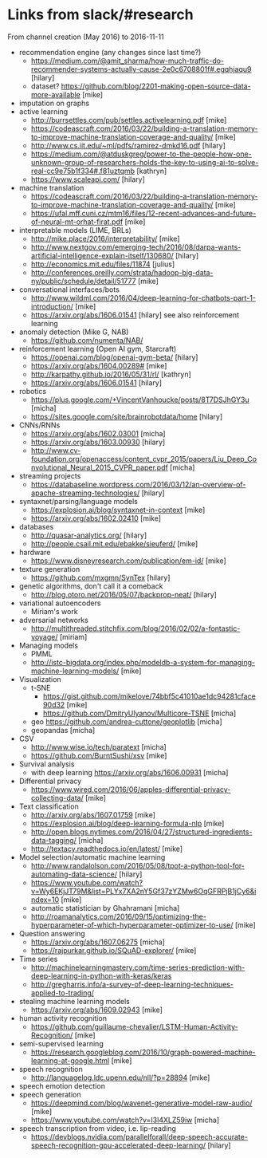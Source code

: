 # Links from slack/#research

From channel creation (May 2016) to 2016-11-11

 - recommendation engine (any changes since last time?)
   - https://medium.com/@amit_sharma/how-much-traffic-do-recommender-systems-actually-cause-2e0c6708801f#.egqhjaqu9 [hilary]
   - dataset? https://github.com/blog/2201-making-open-source-data-more-available [mike]
 - imputation on graphs
 - active learning
   - http://burrsettles.com/pub/settles.activelearning.pdf [mike]
   - https://codeascraft.com/2016/03/22/building-a-translation-memory-to-improve-machine-translation-coverage-and-quality/ [mike]
   - http://www.cs.iit.edu/~ml/pdfs/ramirez-dmkd16.pdf [hilary]
   - https://medium.com/@atduskgreg/power-to-the-people-how-one-unknown-group-of-researchers-holds-the-key-to-using-ai-to-solve-real-cc9e75b1f334#.f81uztqmb [kathryn]
   - https://www.scaleapi.com/ [hilary]
 - machine translation
   - https://codeascraft.com/2016/03/22/building-a-translation-memory-to-improve-machine-translation-coverage-and-quality/ [mike]
   - https://ufal.mff.cuni.cz/mtm16/files/12-recent-advances-and-future-of-neural-mt-orhat-firat.pdf [mike]
 - interpretable models (LIME, BRLs)
   - http://mike.place/2016/interpretability/ [mike]
   - http://www.nextgov.com/emerging-tech/2016/08/darpa-wants-artificial-intelligence-explain-itself/130680/ [hilary]
   - http://economics.mit.edu/files/11874 [julius]
   - http://conferences.oreilly.com/strata/hadoop-big-data-ny/public/schedule/detail/51777 [mike]
 - conversational interfaces/bots
   - http://www.wildml.com/2016/04/deep-learning-for-chatbots-part-1-introduction/ [mike]
   - https://arxiv.org/abs/1606.01541 [hilary] see also reinforcement learning
 - anomaly detection (Mike G, NAB)
   - https://github.com/numenta/NAB/
 - reinforcement learning (Open AI gym, Starcraft)
   - https://openai.com/blog/openai-gym-beta/ [hilary]
   - https://arxiv.org/abs/1604.00289# [mike]
   - http://karpathy.github.io/2016/05/31/rl/ [kathryn]
   - https://arxiv.org/abs/1606.01541 [hilary]
 - robotics
   - https://plus.google.com/+VincentVanhoucke/posts/8T7DSJhGY3u [micha]
   - https://sites.google.com/site/brainrobotdata/home [hilary]
 - CNNs/RNNs
   - https://arxiv.org/abs/1602.03001 [micha]
   - https://arxiv.org/abs/1603.00930 [hilary]
   - http://www.cv-foundation.org/openaccess/content_cvpr_2015/papers/Liu_Deep_Convolutional_Neural_2015_CVPR_paper.pdf [micha]
 - streaming projects
   - https://databaseline.wordpress.com/2016/03/12/an-overview-of-apache-streaming-technologies/ [hilary]
 - syntaxnet/parsing/language models
   - https://explosion.ai/blog/syntaxnet-in-context [mike]
   - https://arxiv.org/abs/1602.02410 [mike]
 - databases
   - http://quasar-analytics.org/ [hilary]
   - http://people.csail.mit.edu/ebakke/sieuferd/ [mike]
 - hardware
   - https://www.disneyresearch.com/publication/em-id/ [mike]
 - texture generation
   - https://github.com/mxgmn/SynTex [hilary]
 - genetic algorithms, don't call it a comeback
   - http://blog.otoro.net/2016/05/07/backprop-neat/ [hilary]
 - variational autoencoders
   - Miriam's work
 - adversarial networks
   - http://multithreaded.stitchfix.com/blog/2016/02/02/a-fontastic-voyage/ [miriam]
 - Managing models
   - PMML
   - http://istc-bigdata.org/index.php/modeldb-a-system-for-managing-machine-learning-models/ [mike]
 - Visualization
   - t-SNE
     - https://gist.github.com/mikelove/74bbf5c41010ae1dc94281cface90d32 [mike]
     - https://github.com/DmitryUlyanov/Multicore-TSNE [micha]
   - geo https://github.com/andrea-cuttone/geoplotlib [micha]
   - geopandas [micha]
 - CSV
   - http://www.wise.io/tech/paratext [micha]
   - https://github.com/BurntSushi/xsv [mike]
 - Survival analysis
   - with deep learning https://arxiv.org/abs/1606.00931 [micha]
 - Differential privacy
   - https://www.wired.com/2016/06/apples-differential-privacy-collecting-data/ [mike]
 - Text classification
   - http://arxiv.org/abs/1607.01759 [mike]
   - https://explosion.ai/blog/deep-learning-formula-nlp [mike] 
   - http://open.blogs.nytimes.com/2016/04/27/structured-ingredients-data-tagging/ [micha]
   - http://textacy.readthedocs.io/en/latest/ [mike]
 - Model selection/automatic machine learning
   - http://www.randalolson.com/2016/05/08/tpot-a-python-tool-for-automating-data-science/ [hilary]
   - https://www.youtube.com/watch?v=Wy6EKjJT79M&list=PLYx7XA2nY5Gf37zYZMw6OqGFRPjB1jCy6&index=10 [mike]
   - automatic statistician by Ghahramani [micha]
   - http://roamanalytics.com/2016/09/15/optimizing-the-hyperparameter-of-which-hyperparameter-optimizer-to-use/ [mike]
 - Question answering
   - https://arxiv.org/abs/1607.06275 [micha]
   - https://rajpurkar.github.io/SQuAD-explorer/ [mike]
 - Time series
   - http://machinelearningmastery.com/time-series-prediction-with-deep-learning-in-python-with-keras/keras
   - http://gregharris.info/a-survey-of-deep-learning-techniques-applied-to-trading/
 - stealing machine learning models
   - https://arxiv.org/abs/1609.02943 [mike]
 - human activity recognition
   - https://github.com/guillaume-chevalier/LSTM-Human-Activity-Recognition/ [mike]
 - semi-supervised learning
   - https://research.googleblog.com/2016/10/graph-powered-machine-learning-at-google.html [mike]
 - speech recognition
   - http://languagelog.ldc.upenn.edu/nll/?p=28894 [mike]
 - speech emotion detection
 - speech generation
   - https://deepmind.com/blog/wavenet-generative-model-raw-audio/ [mike]
   - https://www.youtube.com/watch?v=I3l4XLZ59iw [micha]
 - speech transcription from video, i.e. lip-reading
   - https://devblogs.nvidia.com/parallelforall/deep-speech-accurate-speech-recognition-gpu-accelerated-deep-learning/ [hilary]
